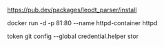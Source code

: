 https://pub.dev/packages/leodt_parser/install

docker run -d -p 81:80 --name httpd-container httpd

token
git config --global credential.helper stor



